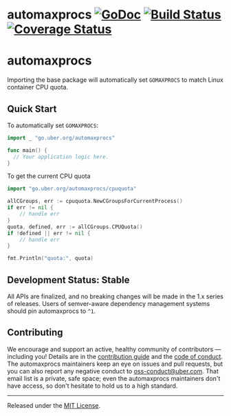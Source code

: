 # automaxprocs [![GoDoc][doc-img]][doc] [![Build Status][ci-img]][ci] [![Coverage Status][cov-img]][cov]

# automaxprocs

Importing the base package will automatically set `GOMAXPROCS` to match Linux container
CPU quota.

## Quick Start

To automatically set `GOMAXPROCS`:
```go
import _ "go.uber.org/automaxprocs"

func main() {
  // Your application logic here.
}
```

To get the current CPU quota
```go
import "go.uber.org/automaxprocs/cpuquota"

allCGroups, err := cpuquota.NewCGroupsForCurrentProcess()
if err != nil {
	// handle err
}
quota, defined, err := allCGroups.CPUQuota()
if !defined || err != nil {
	// handle err
}

fmt.Println("quota:", quota)
```

## Development Status: Stable

All APIs are finalized, and no breaking changes will be made in the 1.x series
of releases. Users of semver-aware dependency management systems should pin
automaxprocs to `^1`.

## Contributing

We encourage and support an active, healthy community of contributors &mdash;
including you! Details are in the [contribution guide](CONTRIBUTING.md) and
the [code of conduct](CODE_OF_CONDUCT.md). The automaxprocs maintainers keep
an eye on issues and pull requests, but you can also report any negative
conduct to oss-conduct@uber.com. That email list is a private, safe space;
even the automaxprocs maintainers don't have access, so don't hesitate to hold
us to a high standard.

<hr>

Released under the [MIT License](LICENSE).

[doc-img]: https://godoc.org/go.uber.org/automaxprocs?status.svg
[doc]: https://godoc.org/go.uber.org/automaxprocs
[ci-img]: https://github.com/uber-go/automaxprocs/actions/workflows/go.yml/badge.svg
[ci]: https://github.com/uber-go/automaxprocs/actions/workflows/go.yml
[cov-img]: https://codecov.io/gh/uber-go/automaxprocs/branch/master/graph/badge.svg
[cov]: https://codecov.io/gh/uber-go/automaxprocs
